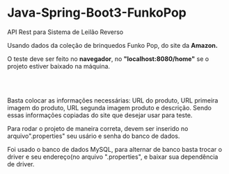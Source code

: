 # Java-Spring-Boot3-FunkoPop
<p>API Rest para Sistema de Leilão Reverso</p>
<p>Usando dados da coleção de brinquedos Funko Pop, do site da <b>Amazon.</b>
<p>O teste deve ser feito no <b>navegador</b>, no  <b>"localhost:8080/home"</b> se o projeto estiver baixado na máquina.</p><br><br>
<p>Basta colocar as informações necessárias: URL do produto, URL primeira imagem do produto, URL segunda imagem produto e descrição. Sendo essas informações copiadas do site que desejar usar para teste.</p>
<p>Para rodar o projeto de maneira correta, devem ser inserido no arquivo".properties" seu usário e senha do banco de dados.</p>
<p>Foi usado o banco de dados MySQL, para alternar de banco basta trocar o driver e seu endereço(no arquivo ".properties", e baixar sua dependência de driver.</p>
